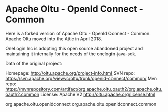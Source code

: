 Apache Oltu - OpenId Connect - Common
=====================================

Here is a forked version of Apache Oltu - OpenId Connect - Common.  Apache Oltu moved into the Attic in April 2018.

OneLogin Inc is adopting this open source abandoned project and maintaining it internally for the needs of the onelogin-java-sdk.

Data of the original project:

Homepage: http://oltu.apache.org/project-info.html
SVN repo: https://svn.apache.org/viewvc/oltu/trunk/openid-connect/common/
Mvn repo: https://mvnrepository.com/artifact/org.apache.oltu.oauth2/org.apache.oltu.oauth2.common
License:  Apache V2 http://oltu.apache.org/license.html


<groupId>org.apache.oltu.openidconnect</groupId>
<artifactId>org.apache.oltu.openidconnect.common</artifactId>



